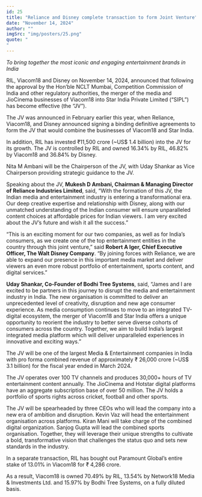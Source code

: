 ```yaml
---
id: 25
title: "Reliance and Disney complete transaction to form Joint Venture"
date: "November 14, 2024"
author: ""
imgSrc: "img/posters/25.png"
quote: "
"
---
```


_To bring together the most iconic and engaging entertainment brands in India_

RIL, Viacom18 and Disney on November 14, 2024, announced that following the approval by the Hon’ble NCLT Mumbai, Competition Commission of India and other regulatory authorities, the merger of the media and JioCinema businesses of Viacom18 into Star India Private Limited (“SIPL”) has become effective (the “JV”).

The JV was announced in February earlier this year, when Reliance, Viacom18, and Disney announced signing a binding definitive agreements to form the JV that would combine the businesses of Viacom18 and Star India.

In addition, RIL has invested ₹11,500 crore (~US$ 1.4 billion) into the JV for its growth. The JV is controlled by RIL and owned 16.34% by RIL, 46.82% by Viacom18 and 36.84% by Disney.

Nita M Ambani will be the Chairperson of the JV, with Uday Shankar as Vice Chairperson providing strategic guidance to the JV.

Speaking about the JV, **Mukesh D Ambani, Chairman & Managing Director of Reliance Industries Limited**, said, “With the formation of this JV, the Indian media and entertainment industry is entering a transformational era. Our deep creative expertise and relationship with Disney, along with our unmatched understanding of the Indian consumer will ensure unparalleled content choices at affordable prices for Indian viewers. I am very excited about the JV’s future and wish it all the success.”

“This is an exciting moment for our two companies, as well as for India’s consumers, as we create one of the top entertainment entities in the country through this joint venture,” said **Robert A Iger, Chief Executive Officer, The Walt Disney Company**. “By joining forces with Reliance, we are able to expand our presence in this important media market and deliver viewers an even more robust portfolio of entertainment, sports content, and digital services.”

**Uday Shankar, Co-Founder of Bodhi Tree Systems**, said, “James and I are excited to be partners in this journey to disrupt the media and entertainment industry in India. The new organisation is committed to deliver an unprecedented level of creativity, disruption and new age consumer experience. As media consumption continues to move to an integrated TV-digital ecosystem, the merger of Viacom18 and Star India offers a unique opportunity to reorient the industry to better serve diverse cohorts of consumers across the country. Together, we aim to build India’s largest integrated media platform which will deliver unparalleled experiences in innovative and exciting ways.”

The JV will be one of the largest Media & Entertainment companies in India with pro forma combined revenue of approximately ₹ 26,000 crore (~US$ 3.1 billion) for the fiscal year ended in March 2024.

The JV operates over 100 TV channels and produces 30,000+ hours of TV entertainment content annually. The JioCinema and Hotstar digital platforms have an aggregate subscription base of over 50 million. The JV holds a portfolio of sports rights across cricket, football and other sports.

The JV will be spearheaded by three CEOs who will lead the company into a new era of ambition and disruption. Kevin Vaz will head the entertainment organisation across platforms. Kiran Mani will take charge of the combined digital organization. Sanjog Gupta will lead the combined sports organisation. Together, they will leverage their unique strengths to cultivate a bold, transformative vision that challenges the status quo and sets new standards in the industry.

In a separate transaction, RIL has bought out Paramount Global’s entire stake of 13.01% in Viacom18 for ₹ 4,286 crore.

As a result, Viacom18 is owned 70.49% by RIL, 13.54% by Network18 Media & Investments Ltd. and 15.97% by Bodhi Tree Systems, on a fully diluted basis.
